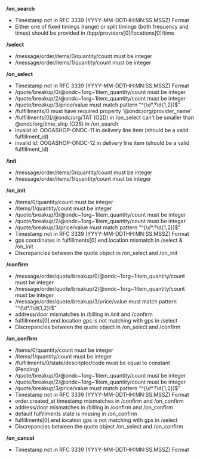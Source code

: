 **/on_search**
- Timestamp not in RFC 3339 (YYYY-MM-DDTHH:MN:SS.MSSZ) Format
- Either one of fixed timings (range) or split timings (both frequency and times) should be provided in /bpp/providers[0]/locations[0]/time

**/select**
- /message/order/items/0/quantity/count must be integer
- /message/order/items/1/quantity/count must be integer

**/on_select**
- Timestamp not in RFC 3339 (YYYY-MM-DDTHH:MN:SS.MSSZ) Format
- /quote/breakup/0/@ondc~1org~1item_quantity/count must be integer
- /quote/breakup/2/@ondc~1org~1item_quantity/count must be integer
- /quote/breakup/3/price/value must match pattern "^(\d*.?\d{1,2})$"
- /fulfillments/0 must have required property '@ondc/org/provider_name'
- /fulfillments[0]/@ondc/org/TAT (O2D) in /on_select can't be smaller than @ondc/org/time_ship (O2S) in /on_search
- invalid  id: OOGASHOP-ONDC-11 in delivery line item (should be a valid fulfillment_id)
- invalid  id: OOGASHOP-ONDC-12 in delivery line item (should be a valid fulfillment_id)

**/init**
- /message/order/items/0/quantity/count must be integer
- /message/order/items/1/quantity/count must be integer

**/on_init**
- /items/0/quantity/count must be integer
- /items/1/quantity/count must be integer
- /quote/breakup/0/@ondc~1org~1item_quantity/count must be integer
- /quote/breakup/2/@ondc~1org~1item_quantity/count must be integer
- /quote/breakup/3/price/value must match pattern "^(\d*.?\d{1,2})$"
- Timestamp not in RFC 3339 (YYYY-MM-DDTHH:MN:SS.MSSZ) Format
- gps coordinates in fulfillments[0].end.location mismatch in /select & /on_init
- Discrepancies between the quote object in /on_select and /on_init

**/confirm**
- /message/order/quote/breakup/0/@ondc~1org~1item_quantity/count must be integer
- /message/order/quote/breakup/2/@ondc~1org~1item_quantity/count must be integer
- /message/order/quote/breakup/3/price/value must match pattern "^(\d*.?\d{1,2})$"
- address/door mismatches in /billing in /init and /confirm
- fulfillments[0].end.location gps is not matching with gps in /select
- Discrepancies between the quote object in /on_select and /confirm

**/on_confirm**
- /items/0/quantity/count must be integer
- /items/1/quantity/count must be integer
- /fulfillments/0/state/descriptor/code must be equal to constant (Pending)
- /quote/breakup/0/@ondc~1org~1item_quantity/count must be integer
- /quote/breakup/2/@ondc~1org~1item_quantity/count must be integer
- /quote/breakup/3/price/value must match pattern "^(\d*.?\d{1,2})$"
- Timestamp not in RFC 3339 (YYYY-MM-DDTHH:MN:SS.MSSZ) Format
- order.created_at timestamp mismatches in /confirm and /on_confirm
- address/door mismatches in /billing in /confirm and /on_confirm
- default fulfillments state is missing in /on_confirm
- fulfillments[0].end.location gps is not matching with gps in /select
- Discrepancies between the quote object /on_select and /on_confirm

**/on_cancel**
- Timestamp not in RFC 3339 (YYYY-MM-DDTHH:MN:SS.MSSZ) Format

